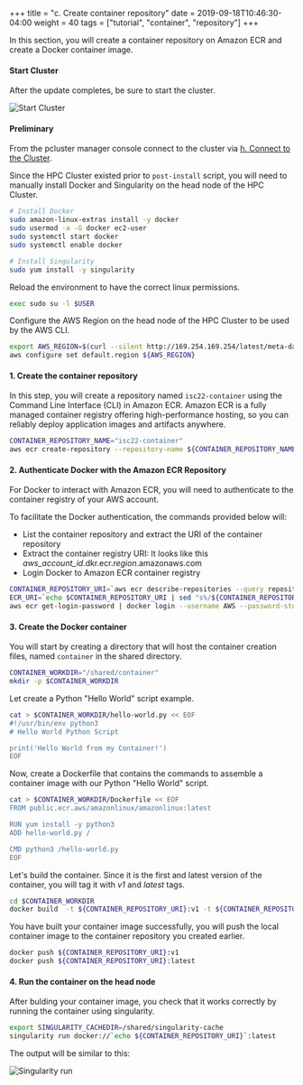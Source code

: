 +++
title = "c. Create container repository"
date = 2019-09-18T10:46:30-04:00
weight = 40
tags = ["tutorial", "container", "repository"]
+++

In this section, you will create a container repository on Amazon ECR and create a Docker container image.

#### Start Cluster

After the update completes, be sure to start the cluster.

![Start Cluster](/images/container-pc/start-cluster.png)

#### Preliminary

From the pcluster manager console connect to the cluster via [h. Connect to the Cluster](/03-hpc-aws-parallelcluster-workshop/09-connect-cluster.html#optional-ssm-connect).

Since the HPC Cluster existed prior to `post-install` script, you will need to manually install Docker and Singularity on the head node of the HPC Cluster.

```bash
# Install Docker
sudo amazon-linux-extras install -y docker
sudo usermod -a -G docker ec2-user
sudo systemctl start docker
sudo systemctl enable docker

# Install Singularity
sudo yum install -y singularity
```

Reload the environment to have the correct linux permissions.
```bash
exec sudo su -l $USER
```

Configure the AWS Region on the head node of the HPC Cluster to be used by the AWS CLI.
```bash
export AWS_REGION=$(curl --silent http://169.254.169.254/latest/meta-data/placement/region)
aws configure set default.region ${AWS_REGION}
```

#### 1. Create the container repository

In this step, you will create a repository named `isc22-container` using the Command Line Interface (CLI) in Amazon ECR.
Amazon ECR is a fully managed container registry offering high-performance hosting, so you can reliably deploy application images and artifacts anywhere.

```bash
CONTAINER_REPOSITORY_NAME="isc22-container"
aws ecr create-repository --repository-name ${CONTAINER_REPOSITORY_NAME}
```

#### 2. Authenticate Docker with the Amazon ECR Repository

For Docker to interact with Amazon ECR, you will need to authenticate to the container registry of your AWS account.

To facilitate the Docker authentication, the commands provided below will:
- List the container repository and extract the URI of the container repository
- Extract the container registry URI: It looks like this *aws_account_id*.dkr.ecr.*region*.amazonaws.com
- Login Docker to Amazon ECR container registry

```bash
CONTAINER_REPOSITORY_URI=`aws ecr describe-repositories --query repositories[].[repositoryName,repositoryUri] | grep "/${CONTAINER_REPOSITORY_NAME}" | tr -d '"'`
ECR_URI=`echo $CONTAINER_REPOSITORY_URI | sed "s%/${CONTAINER_REPOSITORY_NAME}%%g" | tr -d '"'`
aws ecr get-login-password | docker login --username AWS --password-stdin ${ECR_URI}
```

#### 3. Create the Docker container

You will start by creating a directory that will host the container creation files, named  `container` in the shared directory.

```bash
CONTAINER_WORKDIR="/shared/container"
mkdir -p $CONTAINER_WORKDIR
```

Let create a Python "Hello World" script example.
```bash
cat > $CONTAINER_WORKDIR/hello-world.py << EOF
#!/usr/bin/env python3
# Hello World Python Script

print('Hello World from my Container!')
EOF
```

Now, create a Dockerfile that contains the commands to assemble a container image with our Python "Hello World" script.

```bash
cat > $CONTAINER_WORKDIR/Dockerfile << EOF
FROM public.ecr.aws/amazonlinux/amazonlinux:latest

RUN yum install -y python3
ADD hello-world.py /

CMD python3 /hello-world.py
EOF
```

Let's build the container. Since it is the first and latest version of the container, you will tag it with *v1* and *latest* tags.

```bash
cd $CONTAINER_WORKDIR
docker build  -t ${CONTAINER_REPOSITORY_URI}:v1 -t ${CONTAINER_REPOSITORY_URI}:latest .
```

You have built your container image successfully, you will push the local container image to the container repository you created earlier.

```bash
docker push ${CONTAINER_REPOSITORY_URI}:v1
docker push ${CONTAINER_REPOSITORY_URI}:latest
```


#### 4. Run the container on the head node

After bulding your container image, you check that it works correctly by running the container using singularity.

```bash
export SINGULARITY_CACHEDIR=/shared/singularity-cache
singularity run docker://`echo ${CONTAINER_REPOSITORY_URI}`:latest
```

The output will be similar to this:

![Singularity run](/images/container-pc/singularity_output.png)